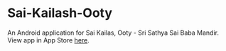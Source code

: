 # Sai-Kailash-Ooty

An Android application for Sai Kailas, Ooty - Sri Sathya Sai Baba Mandir. View app in App Store <a href="https://play.google.com/store/apps/details?id=com.saikailas.ooty.organization&hl=en">here</a>.
